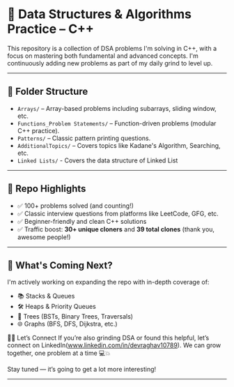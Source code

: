 # 🧠 Data Structures & Algorithms Practice – C++

This repository is a collection of DSA problems I'm solving in C++, with a focus on mastering both fundamental and advanced concepts. I'm continuously adding new problems as part of my daily grind to level up.

---

## 📁 Folder Structure

- `Arrays/` – Array-based problems including subarrays, sliding window, etc.
- `Functions_Problem Statements/` – Function-driven problems (modular C++ practice).
- `Patterns/` – Classic pattern printing questions.
- `AdditionalTopics/` – Covers topics like Kadane's Algorithm, Searching, etc.
- `Linked Lists/` - Covers the data structure of Linked List

---

## 🚀 Repo Highlights

- ✅ 100+ problems solved (and counting!)
- ✅ Classic interview questions from platforms like LeetCode, GFG, etc.
- ✅ Beginner-friendly and clean C++ solutions
- ✅ Traffic boost: **30+ unique cloners** and **39 total clones** (thank you, awesome people!)

---

## 📌 What's Coming Next?

I'm actively working on expanding the repo with in-depth coverage of:

- 📚 Stacks & Queues
- 🛠️ Heaps & Priority Queues
- 🌳 Trees (BSTs, Binary Trees, Traversals)
- 🌐 Graphs (BFS, DFS, Dijkstra, etc.)

👨‍💻 Let’s Connect
If you’re also grinding DSA or found this helpful, let’s connect on LinkedIn(www.linkedin.com/in/devraghav10789).
We can grow together, one problem at a time 💻💥

Stay tuned — it’s going to get a lot more interesting!

---
